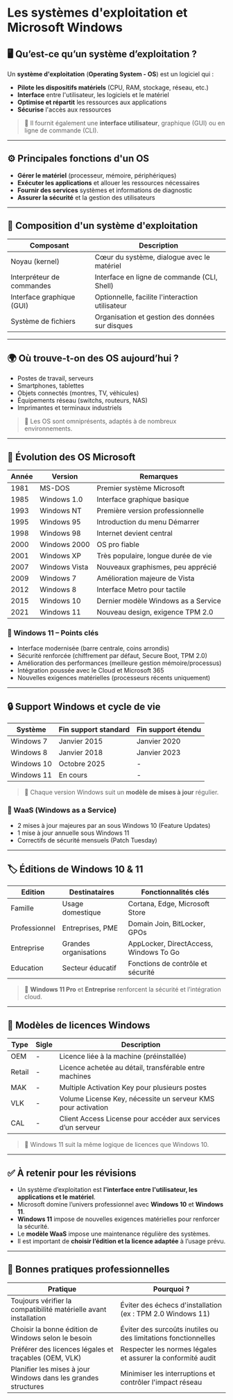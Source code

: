 # Les systèmes d'exploitation et Microsoft Windows

## 🖥️ Qu’est-ce qu’un système d’exploitation ?

Un **système d'exploitation** (**Operating System - OS**) est un logiciel qui :

- **Pilote les dispositifs matériels** (CPU, RAM, stockage, réseau, etc.)
- **Interface** entre l'utilisateur, les logiciels et le matériel
- **Optimise et répartit** les ressources aux applications
- **Sécurise** l'accès aux ressources

> 📌 Il fournit également une **interface utilisateur**, graphique (GUI) ou en ligne de commande (CLI).

---

## ⚙️ Principales fonctions d'un OS

- **Gérer le matériel** (processeur, mémoire, périphériques)
- **Exécuter les applications** et allouer les ressources nécessaires
- **Fournir des services** systèmes et informations de diagnostic
- **Assurer la sécurité** et la gestion des utilisateurs

---

## 🔩 Composition d'un système d'exploitation

|Composant|Description|
|---|---|
|Noyau (kernel)|Cœur du système, dialogue avec le matériel|
|Interpréteur de commandes|Interface en ligne de commande (CLI, Shell)|
|Interface graphique (GUI)|Optionnelle, facilite l'interaction utilisateur|
|Système de fichiers|Organisation et gestion des données sur disques|

---

## 🌍 Où trouve-t-on des OS aujourd’hui ?

- Postes de travail, serveurs
- Smartphones, tablettes
- Objets connectés (montres, TV, véhicules)
- Équipements réseau (switchs, routeurs, NAS)
- Imprimantes et terminaux industriels

> 📌 Les OS sont omniprésents, adaptés à de nombreux environnements.

---

## 🧩 Évolution des OS Microsoft

|Année|Version|Remarques|
|---|---|---|
|1981|MS-DOS|Premier système Microsoft|
|1985|Windows 1.0|Interface graphique basique|
|1993|Windows NT|Première version professionnelle|
|1995|Windows 95|Introduction du menu Démarrer|
|1998|Windows 98|Internet devient central|
|2000|Windows 2000|OS pro fiable|
|2001|Windows XP|Très populaire, longue durée de vie|
|2007|Windows Vista|Nouveaux graphismes, peu apprécié|
|2009|Windows 7|Amélioration majeure de Vista|
|2012|Windows 8|Interface Metro pour tactile|
|2015|Windows 10|Dernier modèle Windows as a Service|
|2021|Windows 11|Nouveau design, exigence TPM 2.0|

### 🔹 Windows 11 – Points clés

- Interface modernisée (barre centrale, coins arrondis)
- Sécurité renforcée (chiffrement par défaut, Secure Boot, TPM 2.0)
- Amélioration des performances (meilleure gestion mémoire/processus)
- Intégration poussée avec le Cloud et Microsoft 365
- Nouvelles exigences matérielles (processeurs récents uniquement)

---

## 🔒 Support Windows et cycle de vie

|Système|Fin support standard|Fin support étendu|
|---|---|---|
|Windows 7|Janvier 2015|Janvier 2020|
|Windows 8|Janvier 2018|Janvier 2023|
|Windows 10|Octobre 2025|-|
|Windows 11|En cours|-|

> 📌 Chaque version Windows suit un **modèle de mises à jour** régulier.

### 🔹 WaaS (Windows as a Service)

- 2 mises à jour majeures par an sous Windows 10 (Feature Updates)
- 1 mise à jour annuelle sous Windows 11
- Correctifs de sécurité mensuels (Patch Tuesday)

---

## 🏷️ Éditions de Windows 10 & 11

|Edition|Destinataires|Fonctionnalités clés|
|---|---|---|
|Famille|Usage domestique|Cortana, Edge, Microsoft Store|
|Professionnel|Entreprises, PME|Domain Join, BitLocker, GPOs|
|Entreprise|Grandes organisations|AppLocker, DirectAccess, Windows To Go|
|Education|Secteur éducatif|Fonctions de contrôle et sécurité|

> 📌 **Windows 11 Pro** et **Entreprise** renforcent la sécurité et l’intégration cloud.

---

## 📜 Modèles de licences Windows

|Type|Sigle|Description|
|---|---|---|
|OEM|-|Licence liée à la machine (préinstallée)|
|Retail|-|Licence achetée au détail, transférable entre machines|
|MAK|-|Multiple Activation Key pour plusieurs postes|
|VLK|-|Volume License Key, nécessite un serveur KMS pour activation|
|CAL|-|Client Access License pour accéder aux services d’un serveur|

> 📌 Windows 11 suit la même logique de licences que Windows 10.

---

## ✅ À retenir pour les révisions

- Un système d’exploitation est **l'interface entre l'utilisateur, les applications et le matériel**.
- Microsoft domine l’univers professionnel avec **Windows 10** et **Windows 11**.
- **Windows 11** impose de nouvelles exigences matérielles pour renforcer la sécurité.
- Le **modèle WaaS** impose une maintenance régulière des systèmes.
- Il est important de **choisir l’édition et la licence adaptée** à l’usage prévu.
 
 ---
## 📌 Bonnes pratiques professionnelles

| Pratique                                                         | Pourquoi ?                                                     |
| ---------------------------------------------------------------- | -------------------------------------------------------------- |
| Toujours vérifier la compatibilité matérielle avant installation | Éviter des échecs d'installation (ex : TPM 2.0 Windows 11)     |
| Choisir la bonne édition de Windows selon le besoin              | Éviter des surcoûts inutiles ou des limitations fonctionnelles |
| Préférer des licences légales et traçables (OEM, VLK)            | Respecter les normes légales et assurer la conformité audit    |
| Planifier les mises à jour Windows dans les grandes structures   | Minimiser les interruptions et contrôler l'impact réseau       |
